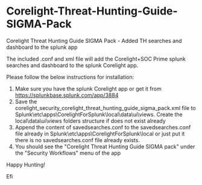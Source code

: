# Corelight-Threat-Hunting-Guide-SIGMA-Pack
Corelight Threat Hunting Guide SIGMA Pack - Added TH searches and dashboard to the splunk app

The included .conf and xml file will add the Corelight+SOC Prime splunk searches and dashboard to the splunk Corelight app.

Please follow the below instructions for installation:

1. Make sure you have the splunk Corelight app or get it from https://splunkbase.splunk.com/app/3884
2. Save the corelight_security_corelight_threat_hunting_guide_sigma_pack.xml file to Splunk\etc\apps\CorelightForSplunk\local\data\ui\views.
   Create the local\data\ui\views folders structure if does not exist already
3. Append the content of savedsearches.conf to the savedsearches.conf file already in Splunk\etc\apps\CorelightForSplunk\local or just put it
   there is no savedsearches.conf file already exists.
4. You should see the "Corelight Threat Hunting Guide SIGMA pack" under the "Security Workflows" menu of the app

Happy Hunting!

Efi
